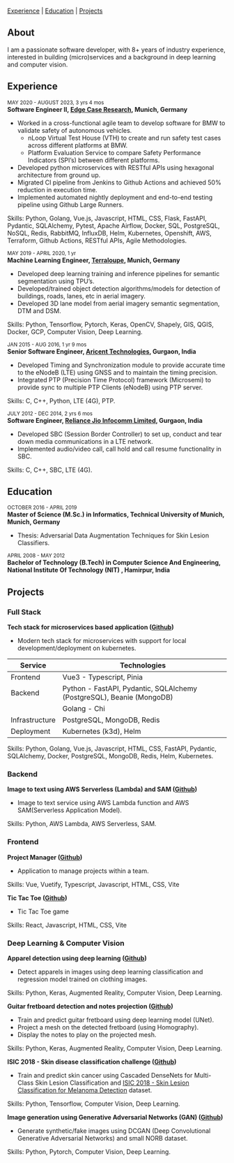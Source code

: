[Experience](https://abhishekrana.github.io/experience) | [Education](https://abhishekrana.github.io/education) | [Projects](https://abhishekrana.github.io/projects)

## About

I am a passionate software developer, with 8+ years of industry experience, interested in building (micro)services and a background in deep learning and computer vision.

## Experience

<sub>MAY 2020 - AUGUST 2023, 3 yrs 4 mos</sub><br />
**Software Engineer II, [Edge Case Research](https://www.ecr.ai/), Munich, Germany**

- Worked in a cross-functional agile team to develop software for BMW to validate safety of autonomous vehicles.
  - nLoop Virtual Test House (VTH) to create and run safety test cases across different platforms at BMW.
  - Platform Evaluation Service to compare Safety Performance Indicators (SPI’s) between different platforms.
- Developed python microservices with RESTful APIs using hexagonal architecture from ground up.
- Migrated CI pipeline from Jenkins to Github Actions and achieved 50% reduction in execution time.
- Implemented automated nightly deployment and end-to-end testing pipeline using Github Large Runners.

Skills: Python, Golang, Vue.js, Javascript, HTML, CSS, Flask, FastAPI, Pydantic, SQLAlchemy, Pytest, Apache Airflow, Docker, SQL, PostgreSQL, NoSQL, Redis, RabbitMQ, InfluxDB, Helm, Kubernetes, Openshift, AWS, Terraform, Github Actions, RESTful APIs, Agile Methodologies.

<sub>MAY 2019 - APRIL 2020, 1 yr</sub><br />
**Machine Learning Engineer, [Terraloupe](https://www.linkedin.com/company/terraloupe/), Munich, Germany**

- Developed deep learning training and inference pipelines for semantic segmentation using TPU’s.
- Developed/trained object detection algorithms/models for detection of buildings, roads, lanes, etc in aerial imagery.
- Developed 3D lane model from aerial imagery semantic segmentation, DTM and DSM.

Skills: Python, Tensorflow, Pytorch, Keras, OpenCV, Shapely, GIS, QGIS, Docker, GCP, Computer Vision, Deep Learning.

<sub>JAN 2015 - AUG 2016, 1 yr 9 mos</sub><br />
**Senior Software Engineer, [Aricent Technologies](https://en.wikipedia.org/wiki/Aricent), Gurgaon, India**

- Developed Timing and Synchronization module to provide accurate time to the eNodeB (LTE) using GNSS and to maintain the timing precision.
- Integrated PTP (Precision Time Protocol) framework (Microsemi) to provide sync to multiple PTP Clients (eNodeB) using PTP server.

Skills: C, C++, Python, LTE (4G), PTP.

<sub>JULY 2012 - DEC 2014, 2 yrs 6 mos</sub><br />
**Software Engineer, [Reliance Jio Infocomm Limited](https://en.wikipedia.org/wiki/Jio), Gurgaon, India**

- Developed SBC (Session Border Controller) to set up, conduct and tear down media communications in a LTE network.
- Implemented audio/video call, call hold and call resume functionality in SBC.

Skills: C, C++, SBC, LTE (4G).

## Education

<sub>OCTOBER 2016 - APRIL 2019</sub><br />
**Master of Science (M.Sc.) in Informatics, Technical University of Munich, Munich, Germany**

- Thesis: Adversarial Data Augmentation Techniques for Skin Lesion Classifiers.

<sub>APRIL 2008 - MAY 2012</sub><br />
**Bachelor of Technology (B.Tech) in Computer Science And Engineering, National Institute Of Technology (NIT) , Hamirpur, India**

## Projects

### Full Stack

**Tech stack for microservices based application ([Github](https://github.com/abhishekrana/tech-stack))**

- Modern tech stack for microservices with support for local development/deployment on kubernetes.

| Service        | Technologies                                                          |
| -------------- | --------------------------------------------------------------------- |
| Frontend       | Vue3 - Typescript, Pinia                                              |
| Backend        | Python - FastAPI, Pydantic, SQLAlchemy (PostgreSQL), Beanie (MongoDB) |
|                | Golang - Chi                                                          |
| Infrastructure | PostgreSQL, MongoDB, Redis                                            |
| Deployment     | Kubernetes (k3d), Helm                                                |

Skills: Python, Golang, Vue.js, Javascript, HTML, CSS, FastAPI, Pydantic, SQLAlchemy, Docker, PostgreSQL, MongoDB, Redis, Helm, Kubernetes.

### Backend

**Image to text using AWS Serverless (Lambda) and SAM ([Github](https://github.com/abhishekrana/aws-serverless-image-to-text))**

- Image to text service using AWS Lambda function and AWS SAM(Serverless Application Model).

Skills: Python, AWS Lambda, AWS Serverless, SAM.

### Frontend

**Project Manager ([Github](https://github.com/abhishekrana/project-manager))**

- Application to manage projects within a team.

Skills: Vue, Vuetify, Typescript, Javascript, HTML, CSS, Vite

**Tic Tac Toe ([Github](https://github.com/abhishekrana/tic-tac-toe))**

- Tic Tac Toe game

Skills: React, Javascript, HTML, CSS, Vite

### Deep Learning & Computer Vision

**Apparel detection using deep learning ([Github](https://github.com/abhishekrana/DeepFashion))**

- Detect apparels in images using deep learning classification and regression model trained on clothing images.

Skills: Python, Keras, Augmented Reality, Computer Vision, Deep Learning.

**Guitar fretboard detection and notes projection ([Github](https://github.com/abhishekrana/guitar-augmented-reality))**

- Train and predict guitar fretboard using deep learning model (UNet).
- Project a mesh on the detected fretboard (using Homography).
- Display the notes to play on the projected mesh.

Skills: Python, Keras, Augmented Reality, Computer Vision, Deep Learning.

**ISIC 2018 - Skin disease classification challenge ([Github](https://github.com/abhishekrana/isic2018-skin-lesion-classifier-tensorflow))**

- Train and predict skin cancer using Cascaded DenseNets for Multi-Class Skin Lesion Classification and [ISIC 2018 - Skin Lesion Classification for Melanoma Detection](https://challenge2018.isic-archive.com) dataset.

Skills: Python, Tensorflow, Computer Vision, Deep Learning.

**Image generation using Generative Adversarial Networks (GAN) ([Github](https://github.com/abhishekrana/dcgan-pytorch))**

- Generate synthetic/fake images using DCGAN (Deep Convolutional Generative Adversarial Networks) and small NORB dataset.

Skills: Python, Pytorch, Computer Vision, Deep Learning.
